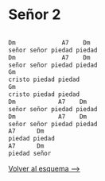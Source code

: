 # Señor 2

```bash

Dm             A7    Dm
señor señor piedad piedad
Dm             A7    Dm
señor señor piedad piedad
Gm
cristo piedad piedad
Gm
cristo piedad piedad
Dm            A7    Dm
señor señor piedad piedad
Dm            A7    Dm
señor señor piedad piedad
A7      Dm
piedad piedad
A7      Dm
piedad señor

```

[Volver al esquema -->](../index.md)
